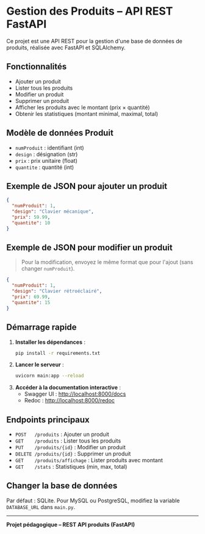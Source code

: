 # Gestion des Produits – API REST FastAPI

Ce projet est une API REST pour la gestion d'une base de données de produits, réalisée avec FastAPI et SQLAlchemy.

## Fonctionnalités
- Ajouter un produit
- Lister tous les produits
- Modifier un produit
- Supprimer un produit
- Afficher les produits avec le montant (prix × quantité)
- Obtenir les statistiques (montant minimal, maximal, total)

## Modèle de données Produit
- `numProduit` : identifiant (int)
- `design` : désignation (str)
- `prix` : prix unitaire (float)
- `quantite` : quantité (int)

## Exemple de JSON pour ajouter un produit
```json
{
  "numProduit": 1,
  "design": "Clavier mécanique",
  "prix": 59.99,
  "quantite": 10
}
```

## Exemple de JSON pour modifier un produit
> Pour la modification, envoyez le même format que pour l'ajout (sans changer `numProduit`).
```json
{
  "numProduit": 1,
  "design": "Clavier rétroéclairé",
  "prix": 69.99,
  "quantite": 15
}
```

## Démarrage rapide
1. **Installer les dépendances** :
   ```bash
   pip install -r requirements.txt
   ```
2. **Lancer le serveur** :
   ```bash
   uvicorn main:app --reload
   ```
3. **Accéder à la documentation interactive** :
   - Swagger UI : [http://localhost:8000/docs](http://localhost:8000/docs)
   - Redoc : [http://localhost:8000/redoc](http://localhost:8000/redoc)

## Endpoints principaux
- `POST   /produits`           : Ajouter un produit
- `GET    /produits`           : Lister tous les produits
- `PUT    /produits/{id}`      : Modifier un produit
- `DELETE /produits/{id}`      : Supprimer un produit
- `GET    /produits/affichage` : Lister produits avec montant
- `GET    /stats`              : Statistiques (min, max, total)

## Changer la base de données
Par défaut : SQLite. Pour MySQL ou PostgreSQL, modifiez la variable `DATABASE_URL` dans `main.py`.

---

**Projet pédagogique – REST API produits (FastAPI)**
